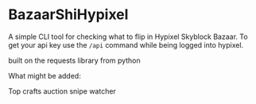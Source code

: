 # BazaarShiHypixel

A simple CLI tool for checking what to flip in Hypixel Skyblock Bazaar.
To get your api key use the ```/api``` command while being logged into hypixel.

built on the requests library from python


What might be added:

Top crafts
auction snipe watcher
